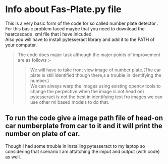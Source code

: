 # Info about Fas-Plate.py file
This is a very basic form of the code for so called number plate detector .\
For this basic problem faced maybe that you need to download the haarcascade .xml file that i have inlcuded.\
Also you will have to install pytesseract library and add it to the PATH of your computer.

>The code does major task although the major points of improvement are as follows :-
>>We will have to take front view image of number plate.(The car plate is still identified though there,s a trouble in identifying the number.)\
>>We can always warp the images using existing opencv tools to change the perpective when the image is not head on)\
>>pytesseract is not the best in identifying text fro images we can use other ml based models to do that.

## To run the code give a image path file of head-on car numberplate from car to it and it will print the number on plate of car.
Though I had some trouble in installing pytesseract to my laptop so considering that scenario I am attatching the imput and output (with code) as well.

